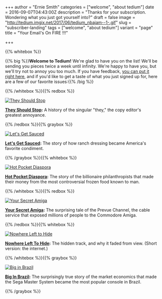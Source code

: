 +++
author = "Ernie Smith"
categories = ["welcome", "about tedium"]
date = 2016-09-07T04:43:00Z
description = "Thanks for your subscription. Wondering what you just got yourself into?"
draft = false
image = "http://tedium.imgix.net/2017/06/tedium_nbajam--1-.gif"
slug = "subscriber-landing"
tags = ["welcome", "about tedium"]
variant = "page"
title = "Your Email's On FIRE !!!"

+++

{{% whitebox %}}

{{% big %}}**Welcome to Tedium!** We're glad to have you on the list! We'll be sending you pieces twice a week until infinity. We're happy to have you, but we'll try not to annoy you too much. If you have feedback, [you can put it right here](mailto:ernie@tedium.co), and if you'd like to get a taste of what you just signed up for, here are a few of our favorite issues:{{% /big %}}

{{% /whitebox %}}{{% redbox %}}

[![They Should Stop](http://tedium.imgix.net/2017/06/tedium_they--1-.gif)](http://tedium.co/2016/08/04/singular-they-grammar-copy-editing/)

**[They Should Stop](http://tedium.co/2016/08/04/singular-they-grammar-copy-editing/):** A history of the singular "they," the copy editor's greatest annoyance.

{{% /redbox %}}{{% graybox %}}

[![Let's Get Sauced](http://tedium.imgix.net/2017/06/tedium_ranch--1-.gif)](http://tedium.co/2015/03/17/ranch-dressing-lets-get-sauced/)

**[Let's Get Sauced](http://tedium.co/2015/03/17/ranch-dressing-lets-get-sauced/):** The story of how ranch dressing became America's favorite condiment.

{{% /graybox %}}{{% whitebox %}}

[![Hot Pocket Diaspora](http://tedium.imgix.net/2017/06/tedium_pockets.gif)](http://tedium.co/2016/05/26/hot-pocket-history-iran-jewish-diaspora/)

**[Hot Pocket Diaspora](http://tedium.co/2016/05/26/hot-pocket-history-iran-jewish-diaspora/):** The story of the billionaire philanthropists that made their money from the most controversial frozen food known to man.

{{% /whitebox %}}{{% redbox %}}

[![Your Secret Amiga](http://tedium.imgix.net/2017/06/tedium_amiga.gif)](http://tedium.co/2016/03/29/cable-prevue-channel-secret-amiga/)

**[Your Secret Amiga](http://tedium.co/2016/03/29/cable-prevue-channel-secret-amiga/):** The surprising tale of the Prevue Channel, the cable service that exposed millions of people to the Commodore Amiga.

{{% /redbox %}}{{% whitebox %}}

[![Nowhere Left to Hide](http://tedium.imgix.net/2017/06/tedium_hidden.gif)](http://tedium.co/2015/11/17/hidden-tracks-cd-vinyl-history/)

**[Nowhere Left To Hide](http://tedium.co/2015/11/17/hidden-tracks-cd-vinyl-history/):** The hidden track, and why it faded from view. (Short version: the internet.)

{{% /whitebox %}}{{% graybox %}}

[![Big in Brazil](http://tedium.imgix.net/2017/06/tedium_sega.gif)](http://tedium.co/2015/07/16/sega-master-system-brazil/)

**[Big In Brazil](http://tedium.co/2015/07/16/sega-master-system-brazil/):** The surprisingly true story of the market economics that made the Sega Master System became the most popular console in Brazil.

{{% /graybox %}}